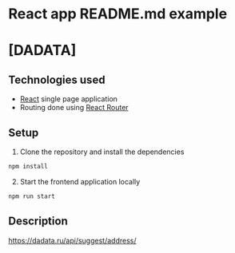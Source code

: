 # React app README.md example

# \[DADATA\]

## Technologies used

- [React](https://reactjs.org/) single page application
- Routing done using [React Router](https://reacttraining.com/react-router/web/guides/philosophy)

## Setup

1. Clone the repository and install the dependencies

```bash
npm install
```

2. Start the frontend application locally

```bash
npm run start
```

## Description

https://dadata.ru/api/suggest/address/

